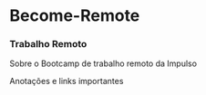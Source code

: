 # Become-Remote
### Trabalho Remoto 

Sobre o Bootcamp de trabalho remoto da Impulso 

Anotações e links importantes
